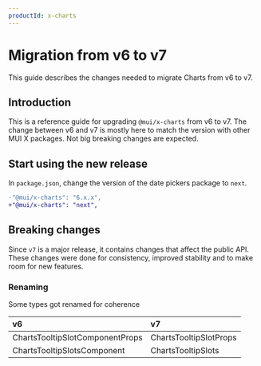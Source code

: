 ```yaml
---
productId: x-charts
---
```


# Migration from v6 to v7

<p class="description">This guide describes the changes needed to migrate Charts from v6 to v7.</p>

## Introduction

This is a reference guide for upgrading `@mui/x-charts` from v6 to v7.
The change between v6 and v7 is mostly here to match the version with other MUI X packages.
Not big breaking changes are expected.

## Start using the new release

In `package.json`, change the version of the date pickers package to `next`.

```diff
-"@mui/x-charts": "6.x.x",
+"@mui/x-charts": "next",
```

## Breaking changes

Since `v7` is a major release, it contains changes that affect the public API.
These changes were done for consistency, improved stability and to make room for new features.

### Renaming

Some types got renamed for coherence

| v6                              | v7                     |
| :------------------------------ | :--------------------- |
| ChartsTooltipSlotComponentProps | ChartsTooltipSlotProps |
| ChartsTooltipSlotsComponent     | ChartsTooltipSlots     |
